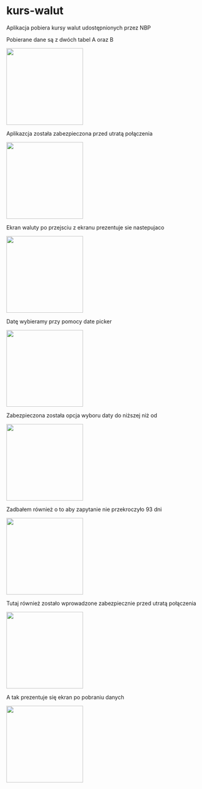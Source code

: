 # kurs-walut

Aplikacja pobiera kursy walut udostępnionych przez NBP

Pobierane dane są z dwóch tabel A oraz B

<img src="https://user-images.githubusercontent.com/25162169/160901849-5a290eb8-5e67-4229-9fe5-c223a4b98798.png" width="200">

Aplikazcja została zabezpieczona przed utratą połączenia

<img src="https://user-images.githubusercontent.com/25162169/160902646-962a2175-5448-4cf9-a8f4-25a310b4d753.png" width="200">

Ekran waluty po przejsciu z ekranu prezentuje sie nastepujaco

<img src="https://user-images.githubusercontent.com/25162169/160903595-341ea147-11e6-43bc-aaec-3819ae4c6406.png" width="200">

Datę wybieramy przy pomocy date picker 

<img src="https://user-images.githubusercontent.com/25162169/160903624-16d930c5-3334-49b9-aad0-8d2f769c9213.png" width="200">

Zabezpieczona została opcja wyboru daty do niższej niż od 

<img src="https://user-images.githubusercontent.com/25162169/160903661-78982d2f-9fd7-42bf-93bc-f06047606408.png" width="200">

Zadbałem również o to aby zapytanie nie przekroczyło 93 dni

<img src="https://user-images.githubusercontent.com/25162169/160903701-f48a4b52-8ace-46b5-9a98-8abc45c7c519.png" width="200">

Tutaj również zostało wprowadzone zabezpiecznie przed utratą połączenia 

<img src="https://user-images.githubusercontent.com/25162169/160903896-7a130b97-ab01-4436-a40d-2ad4f73eefd5.png" width="200">

A tak prezentuje się ekran po pobraniu danych

<img src="https://user-images.githubusercontent.com/25162169/160903868-ff29a0dd-3113-40d1-b321-0b6f71a18560.png" width="200">


